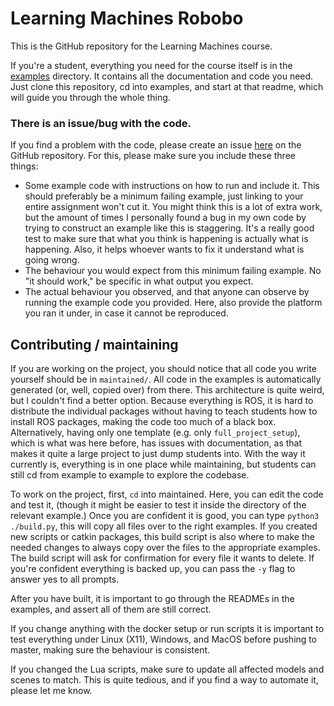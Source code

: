 # Learning Machines Robobo

This is the GitHub repository for the Learning Machines course.

If you're a student, everything you need for the course itself is in the [examples](https://github.com/ci-group/learning_machines_robobo/tree/master/examples) directory. It contains all the documentation and code you need. Just clone this repository, cd into examples, and start at that readme, which will guide you through the whole thing.

### There is an issue/bug with the code.

If you find a problem with the code, please create an issue [here](https://github.com/ci-group/learning_machines_robobo/issues) on the GitHub repository. For this, please make sure you include these three things:

- Some example code with instructions on how to run and include it. This should preferably be a minimum failing example, just linking to your entire assignment won't cut it. You might think this is a lot of extra work, but the amount of times I personally found a bug in my own code by trying to construct an example like this is staggering. It's a really good test to make sure that what you think is happening is actually what is happening. Also, it helps whoever wants to fix it understand what is going wrong.
- The behaviour you would expect from this minimum failing example. No "it should work," be specific in what output you expect.
- The actual behaviour you observed, and that anyone can observe by running the example code you provided. Here, also provide the platform you ran it under, in case it cannot be reproduced.

## Contributing / maintaining

If you are working on the project, you should notice that all code you write yourself should be in `maintained/`. All code in the examples is automatically generated (or, well, copied over) from there. This architecture is quite weird, but I couldn't find a better option. Because everything is ROS, it is hard to distribute the individual packages without having to teach students how to install ROS packages, making the code too much of a black box. Alternatively, having only one template (e.g. only `full_project_setup`), which is what was here before, has issues with documentation, as that makes it quite a large project to just dump students into. With the way it currently is, everything is in one place while maintaining, but students can still cd from example to example to explore the codebase.

To work on the project, first, `cd` into maintained. Here, you can edit the code and test it, (though it might be easier to test it inside the directory of the relevant example.) Once you are confident it is good, you can type `python3 ./build.py`, this will copy all files over to the right examples. If you created new scripts or catkin packages, this build script is also where to make the needed changes to always copy over the files to the appropriate examples. The build script will ask for confirmation for every file it wants to delete. If you're confident everything is backed up, you can pass the `-y` flag to answer yes to all prompts.

After you have built, it is important to go through the READMEs in the examples, and assert all of them are still correct.

If you change anything with the docker setup or run scripts it is important to test everything under Linux (X11), Windows, and MacOS before pushing to master, making sure the behaviour is consistent.

If you changed the Lua scripts, make sure to update all affected models and scenes to match. This is quite tedious, and if you find a way to automate it, please let me know.
